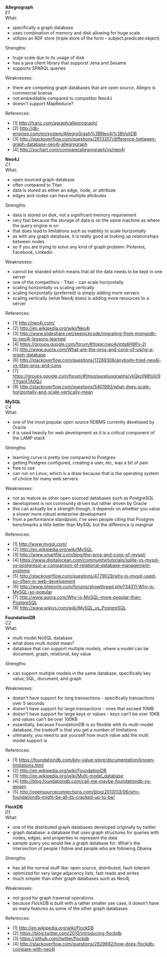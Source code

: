 **Allegrograph**  
*E1*  
What:
- specifically a graph database 
- uses combination of memory and disk allowing for huge scale 
- utilizes an RDF store (triple store of the form - subject:predicate:object)

Strengths:  
- huge scale due to its usage of disk 
- has a java client library that supporst Jena and Sesame 
- supports SPARQL queries 

Weaknesses:  
- there are competing graph databases that are open source, Allegro is commercial license
- not embeddable compared to competitor Neo4J 
- doesn't support MapReduce? 

References:  
- [1] http://franz.com/agraph/allegrograph/
- [2] http://db-engines.com/en/system/AllegroGraph%3BNeo4j%3BVoltDB
- [3] http://stackoverflow.com/questions/2613357/difference-between-graph-database-neo4j-allegrograph
- [4] http://vschart.com/compare/allegrograph/vs/neo4j


**Neo4J**  
*C1*  
What:
- open sourced graph database
- often compared to Titan
- data is stored as either an edge, node, or attribute 
- edges and nodes can have multiple attributes 

Strengths:
- data is stored on disk, not a significant memory requirement 
- very fast because the storage of data is on the same machine as where the query engine is on
- that does lead to limitations such as inability to scale horizontally	
- as with any graph database, it is really good at looking up relationships between nodes 
- so if you are trying to solve any kind of graph problem: Pinterest, Facebook, Linkedin

Weaknesses:
- cannot be sharded which means that all the data needs to be kept in one server 
- one of the competitors - Titan - can scale horizontally
- scaling horizontally vs scaling vertically
- scaling horizontally (preferred) is simply adding more servers
- scaling vertically (what Neo4j does) is adding more resources to a server 

References:
- [1] http://neo4j.com/
- [2] http://en.wikipedia.org/wiki/Neo4j
- [3] http://www.slideshare.net/seenickcode/migrating-from-mongodb-to-neo4j-lessons-learned
- [4] https://groups.google.com/forum/#!topic/neo4j/mts6H9Py-2I
- [5] http://www.quora.com/What-are-the-pros-and-cons-of-using-a-graph-database
- [6] http://stackoverflow.com/questions/17269306/anybody-tried-neo4j-vs-titan-pros-and-cons
- [7] https://groups.google.com/forum/#!msg/aureliusgraphs/vkQkzjN8fo0/9YYgqI4TA0QJ
- [8] http://stackoverflow.com/questions/5401992/what-does-scale-horizontally-and-scale-vertically-mean




**MySQL**  
*C4*  
What:
- one of the most popular open source RDBMS currently developed by Oracle
- it is used heavily for web development as it is a critical component of the LAMP stack

Strengths:
- learning curve is pretty low compared to Postgres
- getting Postgres configured, creating a user, etc, was a bit of pain
- free to use 
- can run on Linux, which is a draw because that is the operating system of choice for many web servers 

Weaknesses:
- not as mature as other open sourced databases such as PostgreSQL
- development is not community driven but rather driven by Oracle 
- this can actually be a strength though, it depends on whether you value a slower more robust enterprise development
- from a performance standpoint, I've seen people citing that Postgres benchmarks a little better than MySQL but the difference is marginal 

References:
- [1] http://www.mysql.com/
- [2] http://en.wikipedia.org/wiki/MySQL
- [3] http://www.smartfile.com/blog/the-pros-and-cons-of-mysql/
- [4] https://www.digitalocean.com/community/tutorials/sqlite-vs-mysql-vs-postgresql-a-comparison-of-relational-database-management-systems
- [5] http://stackoverflow.com/questions/4779029/why-is-mysql-used-so-often-in-web-development
- [6] http://www.sitepoint.com/forums/showthread.php?34311-Why-is-MySQL-so-popular
- [7] http://www.quora.com/Why-is-MySQL-more-popular-than-PostgreSQL
- [8] http://www.wikivs.com/wiki/MySQL_vs_PostgreSQL




**FoundationDB**  
*C2*  
What:
- multi model NoSQL database 
- what does multi model mean?
- database that can support multiple models, where a model can be document, graph, relational, key value 

Strengths:
- can support multiple models in the same database, specifically key value, SQL, document, and graph

Weaknesses:
- doesn't have support for long transactions - specifically transactions over 5 seconds 
- doesn't have support for large transactions - ones that exceed 10MB 
- doesn't have support for large keys or values - keys can't be over 10KB and values can't be over 100KB 
- essentially, because FoundationDB is so flexible with its multi-model database, the tradeoff is that you get a number of limitations
- ultimately, you need to ask yourself how much value add the multi model support is 

References:
- [1] https://foundationdb.com/key-value-store/documentation/known-limitations.html
- [2] http://en.wikipedia.org/wiki/FoundationDB
- [3] http://en.wikipedia.org/wiki/Multi-model_database
- [4] http://blog.foundationdb.com/call-me-maybe-foundationdb-vs-jepsen
- [5] http://opensourceconnections.com/blog/2013/03/06/why-foundationdb-might-be-all-its-cracked-up-to-be/



**FlockDB**  
*D1*  
What:
- one of the distributed graph databases developed originally by twitter 
- graph database: a database that uses graph structures for queries with nodes, edges, and properties to represent the data 
- sample query you would like a graph database for: What's the intersection of people I follow and people who are following Obama 

Strengths:
- has all the normal stuff like: open source, distributed, fault-tolerant 
- optimized for very large adjacency lists, fast reads and writes 
- much simpler than other graph databases such as Neo4j 

Weaknesses:
- not good for graph traversal operations 
- because FlockDB is built with a rather smaller use case, it doesn't have as many features as some of the other graph databases 

References:
- [1] http://en.wikipedia.org/wiki/FlockDB
- [2] https://blog.twitter.com/2010/introducing-flockdb
- [3] https://github.com/twitter/flockdb
- [4] http://stackoverflow.com/questions/2629692/how-does-flockdb-compare-with-neo4j



